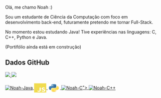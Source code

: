 Olá, me chamo Noah :)

Sou um estudante de Ciência da Computação com foco em desenvolvimento back-end, futuramente pretendo me tornar Full-Stack.

No momento estou estudando Java!
Tive experiências nas linguagens: C, C++, Python e Java.

(Portifólio ainda está em construção)

## Dados GitHub

 <div>
  <a href="https://github.com/noahugalde">
  <img height="180em" src="https://github-readme-stats.vercel.app/api?username=noahugalde&show_icons=true&theme=react&include_all_commits=true&count_private=true"/>
  <img height="180em" src="https://github-readme-stats.vercel.app/api/top-langs/?username=noahugalde&layout=compact&langs_count=7&theme=react"/>
</div>
  
<div style="display: inline_block"><br>
  <img align="center" alt="Noah-Java" height="30" width="40" src="https://cdn.jsdelivr.net/gh/devicons/devicon/icons/java/java-original-wordmark.svg">
  <img align="center" alt="Noah-Js" height="30" width="40" src="https://raw.githubusercontent.com/devicons/devicon/master/icons/javascript/javascript-plain.svg">
  <img align="center" alt="Noah-Python" height="30" width="40" src="https://raw.githubusercontent.com/devicons/devicon/master/icons/python/python-original.svg">
  <img align="center" alt="Noah-C" height="30" width="40" src="<img src="https://img.icons8.com/color/48/000000/c-programming.png"/>">
  <img align="center" alt="Noah-C++" height="30" width="40" src="https://cdn.jsdelivr.net/gh/devicons/devicon/icons/cplusplus/cplusplus-plain.svg">
  
</div>

